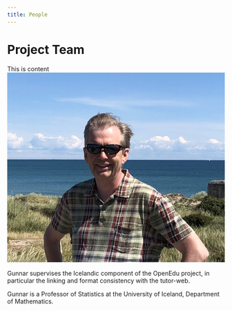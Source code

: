```yaml
---
title: People
---
```


# Project Team

This is content
![Gunnar Stefansson](../../static/img/people/gunnar_stefansson.png)

Gunnar supervises the Icelandic component of the OpenEdu project, in particular the linking and format consistency with the tutor-web.

Gunnar is a Professor of Statistics at the University of Iceland, Department of Mathematics.
